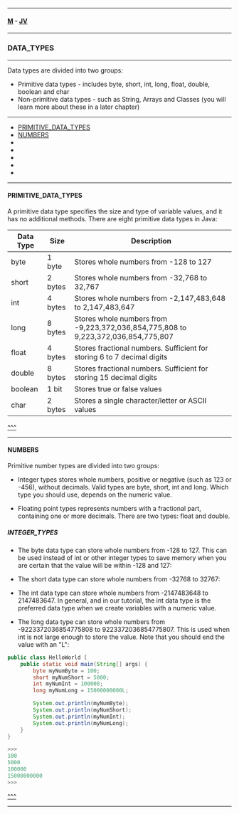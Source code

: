 
---

#### [M](https://github.com/ttltrk/TTT/blob/master/menu.md) - [JV](https://github.com/ttltrk/TTT/tree/master/JV/JV.md)

---

### DATA_TYPES

---

Data types are divided into two groups:

- Primitive data types - includes byte, short, int, long, float, double, boolean and char
- Non-primitive data types - such as String, Arrays and Classes (you will learn more about these in a later chapter)

---

* [PRIMITIVE_DATA_TYPES](#PRIMITIVE_DATA_TYPES)
* [NUMBERS](#NUMBERS)
* [](#)
* [](#)
* [](#)
* [](#)
* [](#)

---

#### PRIMITIVE_DATA_TYPES

A primitive data type specifies the size and type of variable values, and it has no additional methods.
There are eight primitive data types in Java:

Data Type	| Size | Description
----------|------|-------------
byte	    | 1 byte |	Stores whole numbers from -128 to 127
short	    | 2 bytes | Stores whole numbers from -32,768 to 32,767
int	      | 4 bytes	| Stores whole numbers from -2,147,483,648 to 2,147,483,647
long	    | 8 bytes	| Stores whole numbers from -9,223,372,036,854,775,808 to 9,223,372,036,854,775,807
float	    | 4 bytes	| Stores fractional numbers. Sufficient for storing 6 to 7 decimal digits
double	  | 8 bytes	| Stores fractional numbers. Sufficient for storing 15 decimal digits
boolean	  | 1 bit	  | Stores true or false values
char	    | 2 bytes	| Stores a single character/letter or ASCII values

[^^^](#DATA_TYPES)

---

#### NUMBERS

Primitive number types are divided into two groups:

- Integer types stores whole numbers, positive or negative (such as 123 or -456), without decimals. Valid types are byte, short, int and long. Which type you should use, depends on the numeric value.

- Floating point types represents numbers with a fractional part, containing one or more decimals. There are two types: float and double.

##### INTEGER_TYPES

- The byte data type can store whole numbers from -128 to 127. This can be used instead of int or other integer types to save memory when you are certain that the value will be within -128 and 127:

- The short data type can store whole numbers from -32768 to 32767:

- The int data type can store whole numbers from -2147483648 to 2147483647. In general, and in our tutorial, the int data type is the preferred data type when we create variables with a numeric value.

- The long data type can store whole numbers from -9223372036854775808 to 9223372036854775807. This is used when int is not large enough to store the value. Note that you should end the value with an "L":

```java
public class HelloWorld {
    public static void main(String[] args) {
        byte myNumByte = 100;
        short myNumShort = 5000;
        int myNumInt = 100000;
        long myNumLong = 15000000000L;

        System.out.println(myNumByte);
        System.out.println(myNumShort);
        System.out.println(myNumInt);
        System.out.println(myNumLong);
    }
}

>>>
100
5000
100000
15000000000
>>>
```

[^^^](#DATA_TYPES)

---
